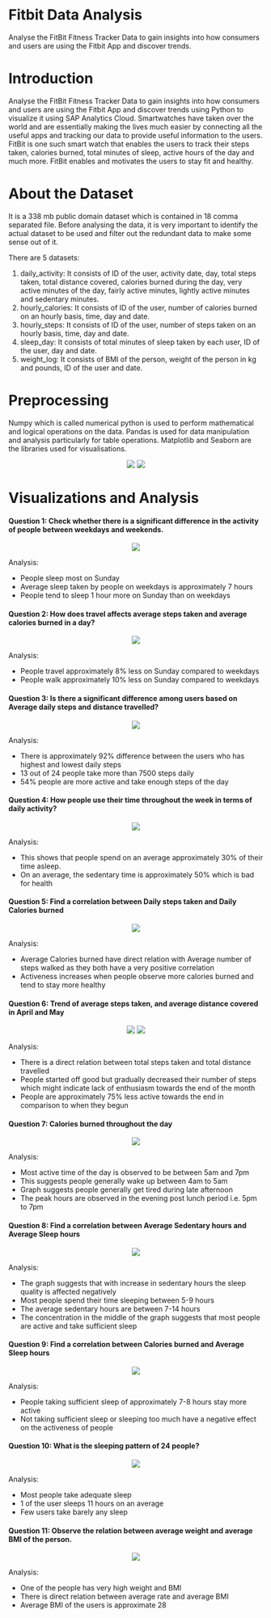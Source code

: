 # Fitbit Data Analysis
Analyse the FitBit Fitness Tracker Data to gain insights into how consumers and users are using the Fitbit App and discover trends.

# Introduction
Analyse the FitBit Fitness Tracker Data to gain insights into how consumers and users are using the Fitbit App and discover trends using Python to visualize it using SAP Analytics Cloud. Smartwatches have taken over the world and are essentially making the lives much easier by connecting all the useful apps and tracking our data to provide useful information to the users. FitBit is one such smart watch that enables the users to track their steps taken, calories burned, total minutes of sleep, active hours of the day and much more. FitBit enables and motivates the users to stay fit and healthy.

# About the Dataset
It is a 338 mb public domain dataset which is contained in 18 comma separated file. Before analysing the data, it is very important to identify the actual dataset to be used and filter out the redundant data to make some sense out of it.

There are 5 datasets:
1. daily_activity: It consists of ID of the user, activity date, day, total steps taken, total distance covered, calories burned during the day, very          active minutes of the day, fairly active minutes, lightly active minutes and sedentary minutes.     
2. hourly_calories: It consists of ID of the user, number of calories burned on an hourly basis, time, day and date.
3. hourly_steps: It consists of ID of the user, number of steps taken on an hourly basis, time, day and date.
4. sleep_day: It consists of total minutes of sleep taken by each user, ID of the user, day and date.
5. weight_log: It consists of BMI of the person, weight of the person in kg and pounds, ID of the user and date.

# Preprocessing

Numpy which is called numerical python is used to perform mathematical and logical operations on the data. Pandas is used for data manipulation and analysis particularly for table operations. Matplotlib and Seaborn are the libraries used for visualisations. 


<p align="center">
 <img src= "Images/PreProcessing1.png">
 <img src= "Images/PreProcessing2.png">
</p>

# Visualizations and Analysis

#### Question 1: Check whether there is a significant difference in the activity of people between weekdays and weekends.

<p align="center">
 <img src= "Images/Fitbit_Q1.png">
</p>

Analysis:
- People sleep most on Sunday
- Average sleep taken by people on weekdays is approximately 7 hours
- People tend to sleep 1 hour more on Sunday than on weekdays

#### Question 2: How does travel affects average steps taken and average calories burned in a day?

<p align="center">
 <img src= "Images/Fitbit_Q2.png">
</p>

Analysis:
- People travel approximately 8% less on Sunday compared to weekdays
- People walk approximately 10% less on Sunday compared to weekdays

#### Question 3: Is there a significant difference among users based on Average daily steps and distance travelled?

<p align="center">
 <img src= "Images/Fitbit_Q3.png">
</p>

Analysis:
- There is approximately 92% difference between the users who has highest and lowest daily steps
- 13 out of 24 people take more than 7500 steps daily
- 54% people are more active and take enough steps of the day

#### Question 4: How people use their time throughout the week in terms of daily activity?

<p align="center">
 <img src= "Images/Fitbit_Q4.png">
</p>

Analysis:
- This shows that people spend on an average approximately 30% of their time asleep.
- On an average, the sedentary time is approximately 50% which is bad for health

#### Question 5: Find a correlation between Daily steps taken and Daily Calories burned

<p align="center">
 <img src= "Images/Fitbit_Q5.png">
</p>

Analysis:
- Average Calories burned have direct relation with Average number of steps walked as they both have a very positive correlation
- Activeness increases when people observe more calories burned and tend to stay more healthy

#### Question 6: Trend of average steps taken, and average distance covered in April and May

<p align="center">
 <img src= "Images/Fitbit_Q6A.png">
  <img src= "Images/Fitbit_Q6B.png">
</p>

Analysis:
- There is a direct relation between total steps taken and total distance travelled
- People started off good but gradually decreased their number of steps which might indicate lack of enthusiasm towards the end of the month
- People are approximately 75% less active towards the end in comparison to when they begun

#### Question 7: Calories burned throughout the day

<p align="center">
 <img src= "Images/Fitbit_Q7.png">
</p>

Analysis:
- Most active time of the day is observed to be between 5am and 7pm
- This suggests people generally wake up between 4am to 5am
- Graph suggests people generally get tired during late afternoon
- The peak hours are observed in the evening post lunch period i.e. 5pm to 7pm

#### Question 8: Find a correlation between Average Sedentary hours and Average Sleep hours

<p align="center">
 <img src= "Images/Fitbit_Q8.png">
</p>

Analysis:
- The graph suggests that with increase in sedentary hours the sleep quality is affected negatively
- Most people spend their time sleeping between 5-9 hours
- The average sedentary hours are between 7-14 hours
- The concentration in the middle of the graph suggests that most people are active and take sufficient sleep

#### Question 9: Find a correlation between Calories burned and Average Sleep hours

<p align="center">
 <img src= "Images/Fitbit_Q9.png">
</p>

Analysis:
- People taking sufficient sleep of approximately 7-8 hours stay more active
- Not taking sufficient sleep or sleeping too much have a negative effect on the activeness of people

#### Question 10: What is the sleeping pattern of 24 people?

<p align="center">
 <img src= "Images/Fitbit_Q10.png">
</p>

Analysis:
- Most people take adequate sleep
- 1 of the user sleeps 11 hours on an average
- Few users take barely any sleep

#### Question 11: Observe the relation between average weight and average BMI of the person.

<p align="center">
 <img src= "Images/Fitbit_Q11.png">
</p>

Analysis:
- One of the people has very high weight and BMI
- There is direct relation between average rate and average BMI
- Average BMI of the users is approximate 28 

